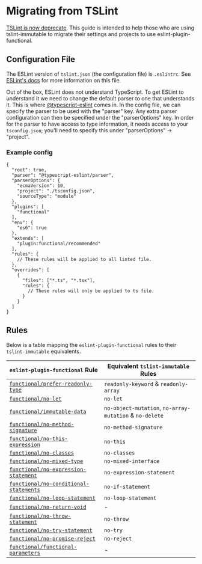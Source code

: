 # Migrating from TSLint

[TSLint is now deprecate](https://github.com/palantir/tslint/issues/4534).
This guide is intended to help those who are using tslint-immutable to migrate their settings and projects to use eslint-plugin-functional.

## Configuration File

The ESLint version of `tslint.json` (the configuration file) is `.eslintrc`.
See [ESLint's docs](https://eslint.org/docs/user-guide/configuring) for more information on this file.

Out of the box, ESLint does not understand TypeScript. To get ESLint to understand it we need to change the default parser to one that understands it.
This is where [@typescript-eslint](https://github.com/typescript-eslint/typescript-eslint) comes in.
In the config file, we can specify the parser to be used with the "parser" key. Any extra parser configuration can then be specified under the "parserOptions" key.
In order for the parser to have access to type information, it needs access to your `tsconfig.json`; you'll need to specify this under "parserOptions" -> "project".

### Example config

```jsonc
{
  "root": true,
  "parser": "@typescript-eslint/parser",
  "parserOptions": {
    "ecmaVersion": 10,
    "project": "./tsconfig.json",
    "sourceType": "module"
  },
  "plugins": [
    "functional"
  ],
  "env": {
    "es6": true
  },
  "extends": [
    "plugin:functional/recommended"
  ],
  "rules": {
    // These rules will be applied to all linted file.
  },
  "overrides": [
    {
      "files": ["*.ts", "*.tsx"],
      "rules": {
        // These rules will only be applied to ts file.
      }
    }
  ]
}
```

## Rules

Below is a table mapping the `eslint-plugin-functional` rules to their `tslint-immutable` equivalents.

| `eslint-plugin-functional` Rule                                                 | Equivalent `tslint-immutable` Rules                     |
| ------------------------------------------------------------------------------- | ------------------------------------------------------- |
| [`functional/prefer-readonly-type`](../rules/prefer-readonly-type.md)           | `readonly-keyword` & `readonly-array`                   |
| [`functional/no-let`](../rules/no-let.md)                                       | `no-let`                                                |
| [`functional/immutable-data`](../rules/immutable-data.md)                       | `no-object-mutation`, `no-array-mutation` & `no-delete` |
| [`functional/no-method-signature`](../rules/no-method-signature.md)             | `no-method-signature`                                   |
| [`functional/no-this-expression`](../rules/no-this-expression.md)               | `no-this`                                               |
| [`functional/no-classes`](../rules/no-classes.md)                               | `no-classes`                                            |
| [`functional/no-mixed-type`](../rules/no-mixed-type.md)                         | `no-mixed-interface`                                    |
| [`functional/no-expression-statement`](../rules/no-expression-statement.md)     | `no-expression-statement`                               |
| [`functional/no-conditional-statements`](../rules/no-conditional-statements.md) | `no-if-statement`                                       |
| [`functional/no-loop-statement`](../rules/no-loop-statement.md)                 | `no-loop-statement`                                     |
| [`functional/no-return-void`](../rules/no-return-void.md)                       | -                                                       |
| [`functional/no-throw-statement`](../rules/no-throw-statement.md)               | `no-throw`                                              |
| [`functional/no-try-statement`](../rules/no-try-statement.md)                   | `no-try`                                                |
| [`functional/no-promise-reject`](../rules/no-promise-reject.md)                 | `no-reject`                                             |
| [`functional/functional-parameters`](../rules/functional-parameters.md)         | -                                                       |
